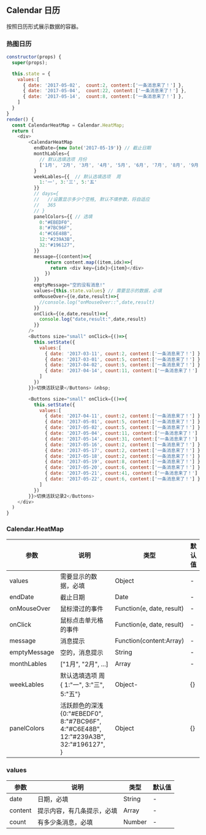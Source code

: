 ## Calendar 日历

按照日历形式展示数据的容器。

### 热图日历

<!--DemoStart-->
```js
constructor(props) {
  super(props);

  this.state = {
    values:[
      { date: '2017-05-02',  count:2, content:['一条消息来了！'] },
      { date: '2017-05-04',  count:22, content:['一条消息来了！'] },
      { date: '2017-05-14',  count:8, content:['一条消息来了！'] },
    ]
  }
}
render() {
  const CalendarHeatMap = Calendar.HeatMap;
  return (
    <div>
        <CalendarHeatMap 
          endDate={new Date('2017-05-19')} // 截止日期
          monthLables={
            // 默认选填选项 月份
            ['1月', '2月', '3月', '4月', '5月', '6月', '7月', '8月', '9月', '10月', '11月', '12月']
          }
          weekLables={{  // 默认选填选项  周
            1:'一', 3:'三', 5:'五'
          }}
          // days={
          //   //设置显示多少个空格, 默认不填参数，将自适应
          //   365
          // }
          panelColors={{ // 选填
            0:"#EBEDF0",
            8:"#7BC96F",
            4:"#C6E48B",
            12:"#239A3B",
            32:"#196127",
          }}
          message={(content)=>{
              return content.map((item,idx)=>{
                return <div key={idx}>{item}</div>
              })
          }}
          emptyMessage="空的没有消息!"
          values={this.state.values} // 需要显示的数据，必填
          onMouseOver={(e,date,result)=>{
            //console.log("onMouseOver::",date,result)
          }}
          onClick={(e,date,result)=>{
            console.log("date,result:",date,result)
          }}
        />
        <Buttons size="small" onClick={()=>{
          this.setState({
            values:[
              { date: '2017-03-11', count:2, content:['一条消息来了！'] },
              { date: '2017-03-01', count:5, content:['一条消息来了！'] },
              { date: '2017-04-02', count:5, content:['一条消息来了！'] },
              { date: '2017-04-14', count:11, content:['一条消息来了！'] },
            ]
          })
        }}>切换活跃记录</Buttons> &nbsp;

        <Buttons size="small" onClick={()=>{
          this.setState({
            values:[
              { date: '2017-04-11', count:2, content:['一条消息来了！'] },
              { date: '2017-05-01', count:5, content:['一条消息来了！'] },
              { date: '2017-05-02', count:5, content:['一条消息来了！'] },
              { date: '2017-05-04', count:11, content:['一条消息来了！'] },
              { date: '2017-05-14', count:31, content:['一条消息来了！'] },
              { date: '2017-05-16', count:2, content:['一条消息来了！'] },
              { date: '2017-05-17', count:2, content:['一条消息来了！'] },
              { date: '2017-05-18', count:2, content:['一条消息来了！'] },
              { date: '2017-05-19', count:8, content:['一条消息来了！'] },
              { date: '2017-05-20', count:6, content:['一条消息来了！'] },
              { date: '2017-05-21', count:41, content:['一条消息来了！'] },
              { date: '2017-05-22', count:6, content:['一条消息来了！'] },
            ]
          })
        }}>切换活跃记录2</Buttons>
    </div>
  )
}
```
<!--End-->



### Calendar.HeatMap

| 参数 | 说明 | 类型 | 默认值 |
|--------- |-------- |--------- |-------- |
| values | 需要显示的数据，必填 | Object | - |
| endDate | 截止日期 | Date | - |
| onMouseOver | 鼠标滑过的事件 | Function(e, date, result) | - |
| onClick | 鼠标点击单元格的事件 | Function(e, date, result) | - |
| message | 消息提示 | Function(content:Array)  | - |
| emptyMessage | 空的，消息提示 | String | - |
| monthLables | ["1月", "2月", ...] | Array | - |
| weekLables | 默认选填选项  周 { 1:"一", 3:"三", 5:"五"} | Object- | {} |
| panelColors | 活跃颜色的深浅 {0:"#EBEDF0", 8:"#7BC96F", 4:"#C6E48B", 12:"#239A3B", 32:"#196127", } | Object | {} |

### values

| 参数 | 说明 | 类型 | 默认值 |
|----- | ---- |----- |---- |
| date | 日期，必填 | String | - |
| content | 提示内容，有几条提示，必填 | Array | - |
| count | 有多少条消息，必填 | Number | - |